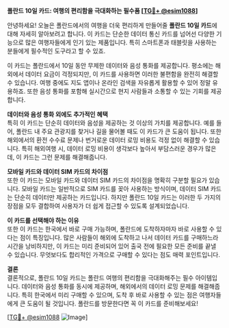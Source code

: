 **폴란드 10일 카드: 여행의 편리함을 극대화하는 필수품 [[TG💪+ @esim1088](https://t.me/s/esim1088)]**

안녕하세요! 오늘은 폴란드에서의 여행을 더욱 편리하게 만들어줄 **폴란드 10일 카드**에 대해 자세히 알아보려고 합니다. 이 카드는 단순한 데이터 통신 카드를 넘어선 다양한 기능으로 많은 여행자들에게 인기 있는 제품입니다. 특히 스마트폰과 태블릿을 사용하는 분들에게 필수적인 도구라고 할 수 있죠.

이 카드는 폴란드에서 10일 동안 무제한 데이터와 음성 통화를 제공합니다. 평소에는 해외에서 데이터 요금이 걱정되지만, 이 카드를 사용하면 이러한 불편함을 완전히 해결할 수 있습니다. 여행 중에도 지도 앱이나 온라인 검색을 자유롭게 활용할 수 있어 정말 유용하죠. 또한 음성 통화를 포함해 실시간으로 현지 사람들과 소통할 수 있는 기회를 제공합니다.

**데이터와 음성 통화 외에도 추가적인 혜택**  
특히 이 카드는 단순히 데이터와 음성을 제공하는 것 이상의 가치를 제공합니다. 예를 들어, 폴란드 내 주요 관광지를 찾거나 길을 물어볼 때도 이 카드가 큰 도움이 됩니다. 또한 해외에서의 환전 수수료 문제나 번거로운 데이터 로밍 비용도 걱정 없이 해결할 수 있습니다. 특히 해외여행 시, 데이터 로밍 비용이 생각보다 높아서 부담스러운 경우가 많은데, 이 카드는 그런 문제를 해결해줍니다.

**모바일 카드와 데이터 SIM 카드의 차이점**  
또한 이 카드는 모바일 카드와 데이터 SIM 카드의 차이점을 명확히 구분할 필요가 있습니다. 모바일 카드는 일반적으로 SIM 카드를 꽂아 사용하는 방식이며, 데이터 SIM 카드는 단순히 데이터만 제공하는 카드입니다. 하지만 폴란드 10일 카드는 이러한 두 가지의 장점을 모두 결합하여 사용자가 더 쉽게 접근할 수 있도록 설계되었습니다.

**이 카드를 선택해야 하는 이유**  
또한 이 카드는 한국에서 바로 구매 가능하며, 폴란드에 도착하자마자 바로 사용할 수 있다는 점이 특징입니다. 많은 사람들이 해외에 도착하고 나서 데이터 카드를 구매하느라 시간을 낭비하지만, 이 카드는 미리 준비되어 있어 출국 전에 필요한 모든 준비를 끝낼 수 있습니다. 무엇보다도 합리적인 가격으로 구매할 수 있다는 점도 매력 포인트입니다.

**결론**  
결론적으로, 폴란드 10일 카드는 폴란드 여행의 편리함을 극대화해주는 필수 아이템입니다. 데이터와 음성 통화를 동시에 제공하며, 해외에서의 데이터 로밍 문제를 해결해줍니다. 특히 한국에서 미리 구매할 수 있으며, 도착 후 바로 사용할 수 있는 점은 여행자들에게 큰 도움이 될 것입니다. 폴란드를 방문한다면 꼭 이 카드를 준비해보세요!

[[TG💪+ @esim1088](https://t.me/s/esim1088) ![Image](https://i.postimg.cc/Y0z9fWf4/image.png)]